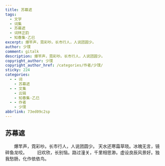 ```yaml
---
title: 苏幕遮
tags:
  - 文学
  - 词集
  - 苏幕遮
  - 词林正韵
  - 知春集·乙巳
excerpt: 爆竿声，霓彩吵。长市行人，人说团圆少。
author: 少璞
comment: gitalk
description: 爆竿声，霓彩吵。长市行人，人说团圆少。
copyright_author: 少璞
copyright_author_href: /categories/作者/少璞/
sticky: 224
categories:
  - - 词
    - 苏幕遮
  - - 文集
    - 云辑
    - 知春集·乙巳
  - - 作者
    - 少璞
abbrlink: 73ed09c2sp
---
```

## 苏幕遮
&emsp;&emsp;爆竿声，霓彩吵。长市行人，人说团圆少。 天水还寒霜草晓。冰魄无言，镜碎鱼龙咬。 
&emsp;&emsp;旧欢欣，长别恼。路过潼关，千里相思渺。虚设良辰风景好。独我愁肠，化作依依鸟。 